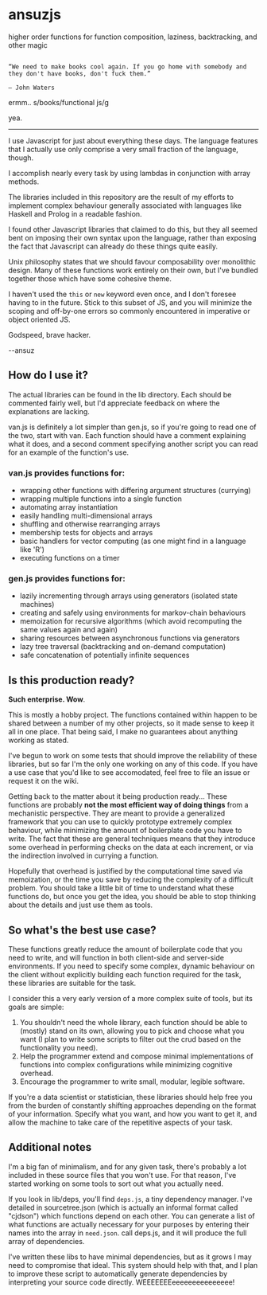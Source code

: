 ansuzjs
=======

higher order functions for function composition, laziness, backtracking, and other magic

```quote

“We need to make books cool again. If you go home with somebody and they don't have books, don't fuck them.”

― John Waters 
```

ermm.. s/books/functional js/g

yea.

***************

I use Javascript for just about everything these days. The language features that I actually use only comprise a very small fraction of the language, though.

I accomplish nearly every task by using lambdas in conjunction with array methods.

The libraries included in this repository are the result of my efforts to implement complex behaviour generally associated with languages like Haskell and Prolog in a readable fashion. 

I found other Javascript libraries that claimed to do this, but they all seemed bent on imposing their own syntax upon the language, rather than exposing the fact that Javascript can already do these things quite easily.

Unix philosophy states that we should favour composability over monolithic design. Many of these functions work entirely on their own, but I've bundled together those which have some cohesive theme.

I haven't used the `this` or `new` keyword even once, and I don't foresee having to in the future. Stick to this subset of JS, and you will minimize the scoping and off-by-one errors so commonly encountered in imperative or object oriented JS.

Godspeed, brave hacker.

--ansuz

## How do I use it?

The actual libraries can be found in the lib directory. Each should be commented fairly well, but I'd appreciate feedback on where the explanations are lacking.

van.js is definitely a lot simpler than gen.js, so if you're going to read one of the two, start with van. Each function should have a comment explaining what it does, and a second comment specifying another script you can read for an example of the function's use.

### van.js provides functions for:

* wrapping other functions with differing argument structures (currying)
* wrapping multiple functions into a single function
* automating array instantiation
* easily handling multi-dimensional arrays
* shuffling and otherwise rearranging arrays
* membership tests for objects and arrays
* basic handlers for vector computing (as one might find in a language like 'R')
* executing functions on a timer

### gen.js provides functions for:

* lazily incrementing through arrays using generators (isolated state machines)
* creating and safely using environments for markov-chain behaviours
* memoization for recursive algorithms (which avoid recomputing the same values again and again)
* sharing resources between asynchronous functions via generators
* lazy tree traversal (backtracking and on-demand computation)
* safe concatenation of potentially infinite sequences

## Is this production ready?

**Such enterprise. Wow**.

This is mostly a hobby project. The functions contained within happen to be shared between a number of my other projects, so it made sense to keep it all in one place. That being said, I make no guarantees about anything working as stated.

I've begun to work on some tests that should improve the reliability of these libraries, but so far I'm the only one working on any of this code. If you have a use case that you'd like to see accomodated, feel free to file an issue or request it on the wiki.

Getting back to the matter about it being production ready... These functions are probably **not the most efficient way of doing things** from a mechanistic perspective. They are meant to provide a generalized framework that you can use to quickly prototype extremely complex behaviour, while minimizing the amount of boilerplate code you have to write. The fact that these are general techniques means that they introduce some overhead in performing checks on the data at each increment, or via the indirection involved in currying a function.

Hopefully that overhead is justified by the computational time saved via memoization, or the time you save by reducing the complexity of a difficult problem. You should take a little bit of time to understand what these functions do, but once you get the idea, you should be able to stop thinking about the details and just use them as tools.

## So what's the best use case?

These functions greatly reduce the amount of boilerplate code that you need to write, and will function in both client-side and server-side environments. If you need to specify some complex, dynamic behaviour on the client without explicitly building each function required for the task, these libraries are suitable for the task.

I consider this a very early version of a more complex suite of tools, but its goals are simple:

1. You shouldn't need the whole library, each function should be able to (mostly) stand on its own, allowing you to pick and choose what you want (I plan to write some scripts to filter out the crud based on the functionality you need).
2. Help the programmer extend and compose minimal implementations of functions into complex configurations while minimizing cognitive overhead.
3. Encourage the programmer to write small, modular, legible software.

If you're a data scientist or statistician, these libraries should help free you from the burden of constantly shifting approaches depending on the format of your information. Specify what you want, and how you want to get it, and allow the machine to take care of the repetitive aspects of your task.

## Additional notes

I'm a big fan of minimalism, and for any given task, there's probably a lot included in these source files that you won't use. For that reason, I've started working on some tools to sort out what you actually need.

If you look in lib/deps, you'll find `deps.js`, a tiny dependency manager. I've detailed in sourcetree.json (which is actually an informal format called "cjdson") which functions depend on each other. You can generate a list of what functions are actually necessary for your purposes by entering their names into the array in `need.json`. call deps.js, and it will produce the full array of dependencies.

I've written these libs to have minimal dependencies, but as it grows I may need to compromise that ideal. This system should help with that, and I plan to improve these script to automatically generate dependencies by interpreting your source code directly. WEEEEEEEeeeeeeeeeeeeeee!
